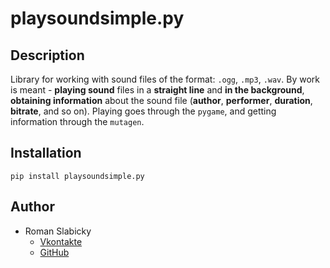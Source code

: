 # playsoundsimple.py

## Description
Library for working with sound files of the format: `.ogg`, `.mp3`, `.wav`.
By work is meant - **playing sound** files in a **straight line** and **in the background**, **obtaining information** about the sound file (**author**, **performer**, **duration**, **bitrate**, and so on).
Playing goes through the `pygame`, and getting information through the `mutagen`.

## Installation
```
pip install playsoundsimple.py
```

## Author
- Roman Slabicky
    - [Vkontakte](https://vk.com/romanin2)
    - [GitHub](https://github.com/romanin-rf)
